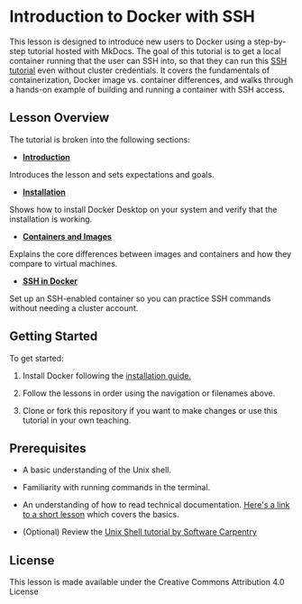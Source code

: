 # Introduction to Docker with SSH
This lesson is designed to introduce new users to Docker using a step-by-step tutorial hosted with MkDocs. The goal of this tutorial is to get a local container running that the user can SSH into, so that they can run this [SSH tutorial](https://hsf-training.github.io/hsf-training-ssh-webpage/) even without cluster credentials. It covers the fundamentals of containerization, Docker image vs. container differences, and walks through a hands-on example of building and running a container with SSH access.

## Lesson Overview
The tutorial is broken into the following sections:

* **[Introduction](index.md)**

Introduces the lesson and sets expectations and goals.

* **[Installation](01_installation.md)**

Shows how to install Docker Desktop on your system and verify that the installation is working.

* **[Containers and Images](02_containers.md)**

Explains the core differences between images and containers and how they compare to virtual machines.

* **[SSH in Docker](03_docker-ssh.md)**

Set up an SSH-enabled container so you can practice SSH commands without needing a cluster account.

## Getting Started

To get started:

1. Install Docker following the [installation guide.](01_installation.md)

2. Follow the lessons in order using the navigation or filenames above.

3. Clone or fork this repository if you want to make changes or use this tutorial in your own teaching.

## Prerequisites

* A basic understanding of the Unix shell.

* Familiarity with running commands in the terminal.

* An understanding of how to read technical documentation. [Here's a link to a short lesson](https://det-lab.github.io/reading-documentation/) which covers the basics.

* (Optional) Review the [Unix Shell tutorial by Software Carpentry](https://swcarpentry.github.io/shell-novice/)

## License

This lesson is made available under the Creative Commons Attribution 4.0 License